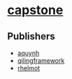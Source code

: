 # [capstone](https://pypi.org/project/capstone)



## Publishers
- [aquynh](https://pypi.org/user/aquynh)
- [qilingframework](https://pypi.org/user/qilingframework)
- [rhelmot](https://pypi.org/user/rhelmot)


